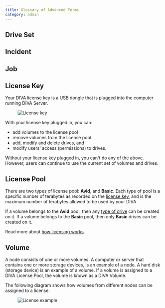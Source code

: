 ```yaml
---
title: Glossary of Advanced Terms
category: admin
---
```


Drive Set
---------

Incident
--------

Job
---

<a name="license-key"></a>

License Key
-----------

Your DIVA license key is a USB dongle that is plugged into the computer running DIVA Server.

<figure>
	<img src="/images/v2/license/license-key.png" alt="License key"/>
</figure>

With your license key plugged in, you can:

- add volumes to the license pool
- remove volumes from the license pool
- add, modify and delete drives, and
- modify users' access (permissions) to drives.

Without your license key plugged in, you can't do any of the above. However, users can continue to use the current set of volumes and drives.

License Pool
------------

There are two types of license pool: **Avid**, and **Basic**.
Each type of pool is a specific number of terabytes as recorded on the [license key](#license-key), and is the maximum number of terabytes allowed to be used by your DIVA.

If a volume belongs to the **Avid** pool, then any [type of drive](/v2/articles/glossary-basic.html#drive-types) can be created on it.
If a volume belongs to the **Basic** pool, then only **Basic** drives can be created on it.

Read more about [how licensing works](/v2/articles/how-does-licensing-work.html).

Volume
------

A node consists of one or more volumes.
A computer or server that contains one or more storage devices, is an example of a node.
A hard disk (storage device) is an example of a volume.
If a volume is assigned to a DIVA License Pool, the volume is known as a DIVA Volume.

The following diagram shows how volumes from different nodes can be assigned to a license.

<figure>
	<img src="/images/v2/license/license-pool-partial.png" alt="License example">
</figure>
